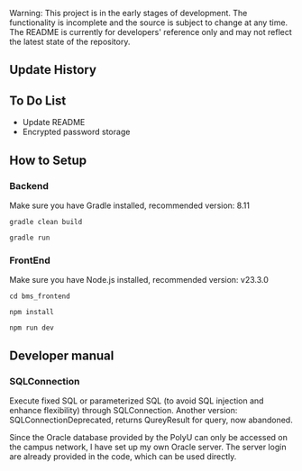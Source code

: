 Warning: 
This project is in the early stages of development. The functionality is incomplete and the source is subject to change at any time. The README is currently for developers' reference only and may not reflect the latest state of the repository.

## Update History


## To Do List
- Update README
- Encrypted password storage


## How to Setup

### Backend
Make sure you have Gradle installed, recommended version: 8.11

`gradle clean build`

`gradle run`

### FrontEnd
Make sure you have Node.js installed, recommended version: v23.3.0

`cd bms_frontend`

`npm install`

`npm run dev`

## Developer manual

### SQLConnection
Execute fixed SQL or parameterized SQL (to avoid SQL injection and enhance flexibility) through SQLConnection.
Another version: SQLConnectionDeprecated, returns QureyResult for query, now abandoned.

Since the Oracle database provided by the PolyU can only be accessed on the campus network, I have set up my own Oracle server. The server login are already provided in the code, which can be used directly.
